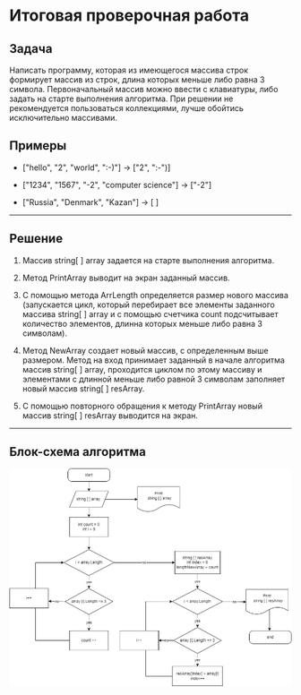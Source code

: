 # Итоговая проверочная работа

## Задача

Hаписать программу, которая из имеющегося массива строк формирует массив из строк, длина которых меньше либо равна 3 символа. Первоначальный массив можно ввести с клавиатуры, либо задать на старте выполнения алгоритма. При решении не рекомендуется пользоваться коллекциями, лучше обойтись исключительно массивами.

## Примеры

* ["hello", "2", "world", ":-)"] -> ["2", ":-")]

* ["1234", "1567", "-2", "computer science"] -> ["-2"]

* ["Russia", "Denmark", "Kazan"] -> [ ]

___

## Решение

1. Массив string[ ] array задается на старте выполнения алгоритма.

1. Метод PrintArray выводит на экран заданный массив.

1. С помощью метода ArrLength определяется размер нового массива (запускается цикл,
   который перебирает все элементы заданного массива string[ ] array и с помощью
   счетчика count подсчитывает количество элементов, длинна которых меньше либо равна 3 символам).

1. Метод NewArray создает новый массив, с определенным выше размером. Метод на вход принимает заданный в начале алгоритма массив string[ ] array, проходится циклом по этому массиву и элементами с длинной меньше либо равной 3 символам заполняет новый массив string[ ] resArray.

1. С помощью повторного обращения к методу PrintArray новый массив string[ ] resArray выводится на экран.

___

## Блок-схема алгоритма

![Blok diagram of the algorithm](Algorithm.jpg)
